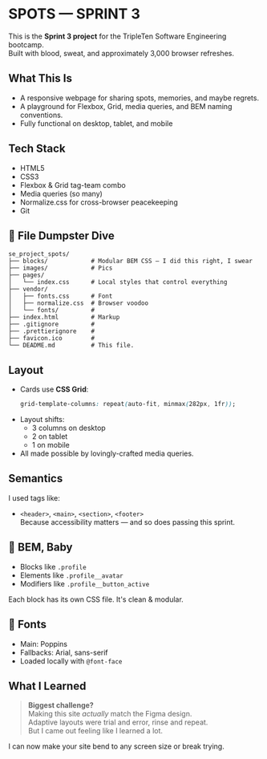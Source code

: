 # SPOTS — SPRINT 3

This is the **Sprint 3 project** for the TripleTen Software Engineering bootcamp.  
Built with blood, sweat, and approximately 3,000 browser refreshes.

## What This Is

- A responsive webpage for sharing spots, memories, and maybe regrets.
- A playground for Flexbox, Grid, media queries, and BEM naming conventions.
- Fully functional on desktop, tablet, and mobile

## Tech Stack

- HTML5
- CSS3
- Flexbox & Grid tag-team combo
- Media queries (so many)
- Normalize.css for cross-browser peacekeeping
- Git

## 📁 File Dumpster Dive

```
se_project_spots/
├── blocks/            # Modular BEM CSS — I did this right, I swear
├── images/            # Pics
├── pages/
│   └── index.css      # Local styles that control everything
├── vendor/
│   ├── fonts.css      # Font
│   ├── normalize.css  # Browser voodoo
│   └── fonts/         #
├── index.html         # Markup
├── .gitignore         #
├── .prettierignore    #
├── favicon.ico        #
└── DEADME.md          # This file.
```

## Layout

- Cards use **CSS Grid**:
  ```css
  grid-template-columns: repeat(auto-fit, minmax(282px, 1fr));
  ```
- Layout shifts:
  - 3 columns on desktop
  - 2 on tablet
  - 1 on mobile
- All made possible by lovingly-crafted media queries.

## Semantics

I used tags like:

- `<header>`, `<main>`, `<section>`, `<footer>`  
  Because accessibility matters — and so does passing this sprint.

## 👾 BEM, Baby

- Blocks like `.profile`
- Elements like `.profile__avatar`
- Modifiers like `.profile__button_active`

Each block has its own CSS file. It's clean & modular.

## 🔡 Fonts

- Main: Poppins
- Fallbacks: Arial, sans-serif
- Loaded locally with `@font-face`

## What I Learned

> **Biggest challenge?**  
> Making this site _actually_ match the Figma design.  
> Adaptive layouts were trial and error, rinse and repeat.  
> But I came out feeling like I learned a lot.

I can now make your site bend to any screen size or break trying.
